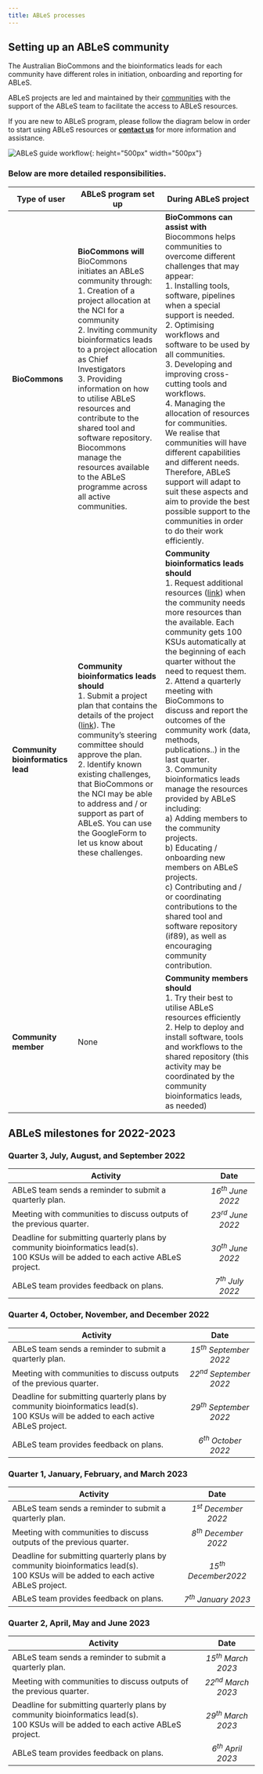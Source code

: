 ```yaml
---
title: ABLeS processes
---
```


## Setting up an ABLeS community

The Australian BioCommons and the bioinformatics leads for each community have different roles in initiation, onboarding and reporting for ABLeS. 

ABLeS projects are led and maintained by their [communities](communities.md) with the support of the ABLeS team to facilitate the access to ABLeS resources. 

If you are new to ABLeS program, please follow the diagram below in order to start using ABLeS resources or **[contact us](contact-us.md)** for more information and assistance. 

![ABLeS guide workflow](images/ables-workflow.png){: height="500px" width="500px"}

### Below are more detailed responsibilities. 

|                  **Type of user** | **ABLeS program set up**                                                                                                                                                                                                                                                                                                                                                                                                                                                                            | **During ABLeS project**                                                                                                                                                                                                                                                                                                                                                                                                                                                                                                                                                                                                                                                                                                                                                                                                                                                                                                        |
|----------------------------------|-----------------------------------------------------------------------------------------------------------------------------------------------------------------------------------------------------------------------------------------------------------------------------------------------------------------------------------------------------------------------------------------------------------------------------------------------------------------------------------------------------|---------------------------------------------------------------------------------------------------------------------------------------------------------------------------------------------------------------------------------------------------------------------------------------------------------------------------------------------------------------------------------------------------------------------------------------------------------------------------------------------------------------------------------------------------------------------------------------------------------------------------------------------------------------------------------------------------------------------------------------------------------------------------------------------------------------------------------------------------------------------------------------------------------------------------------|
|                    **BioCommons** | **BioCommons will**  <br/>BioCommons initiates an ABLeS community through: <br/>1. Creation of a project allocation at the NCI for a community <br/>2. Inviting community bioinformatics leads to a project allocation as Chief Investigators <br/>3. Providing information on how to utilise ABLeS resources and contribute to the shared tool and software repository.<br/>  Biocommons manage the resources available to the ABLeS programme across all active communities.                      | **BioCommons can assist with** <br/>Biocommons helps communities to overcome different challenges that may appear: <br/> 1. Installing tools, software, pipelines when a special support is needed. <br/>2. Optimising workflows and software to be used by all communities. <br/>3. Developing and improving cross-cutting tools and workflows. <br/>4. Managing the allocation of resources for communities. <br/>We realise that communities will have different capabilities and different needs. Therefore, ABLeS support will adapt to suit these aspects and aim to provide the best possible support to the communities in order to do their work efficiently.                                                                                                                                                                                                                                                          |
| **Community bioinformatics lead** | **Community bioinformatics leads should** <br/> 1. Submit a project plan that contains the details of the project ([link](https://docs.google.com/forms/d/e/1FAIpQLSeaJdpQXbvXYfjwXFRPAmtc0FjJEcCwplM7kCWye1DFMtgx9g/viewform?usp=sf_link)). The community’s steering committee should approve the plan. <br/>2. Identify known existing challenges, that BioCommons or the NCI may be able to address and / or support as part of ABLeS. You can use the GoogleForm to let us know about these challenges. | **Community bioinformatics leads should** <br/>1. Request additional resources ([link](https://docs.google.com/forms/d/e/1FAIpQLSeaJdpQXbvXYfjwXFRPAmtc0FjJEcCwplM7kCWye1DFMtgx9g/viewform?usp=sf_link)) when the community needs more resources than the available. Each community gets 100 KSUs automatically at the beginning of each quarter without the need to request them. <br/>2. Attend a quarterly meeting with BioCommons to discuss and report the outcomes of the community work (data, methods, publications..) in the last quarter.<br/>3. Community bioinformatics leads manage the resources provided by ABLeS including:<br/>a) Adding members to the community projects.<br/> b) Educating / onboarding new members on ABLeS projects.<br/>c) Contributing and / or coordinating contributions to the shared tool and software repository (if89), as well as encouraging community contribution. |
|              **Community member** | None                                                                                                                                                                                                                                                                                                                                                                                                                                                                                                | **Community members should** <br/>1. Try their best to utilise ABLeS resources efficiently <br/>2. Help to deploy and install software, tools and workflows to the shared repository (this activity may be coordinated by the community bioinformatics leads, as needed)                                                                                                                                                                                                                                                                                                                                                                                                                                                                                                                                                                                                                                                        |


## ABLeS milestones for 2022-2023

### Quarter 3, July, August, and September 2022

| **Activity**                                                                                                                            |           **Date**           |
|-----------------------------------------------------------------------------------------------------------------------------------------|:----------------------------:|
| ABLeS team sends a reminder to submit a quarterly plan.                                                                                 | *16<sup>th</sup> June 2022*  |
| Meeting with communities to discuss outputs of the previous quarter.                                                                    | *23<sup>rd</sup> June  2022* |
| Deadline for submitting quarterly plans by community bioinformatics lead(s).  <br/>100 KSUs will be added to each active ABLeS project. | *30<sup>th</sup> June  2022* |
| ABLeS team provides feedback on plans.                                                                                                  |  *7<sup>th</sup> July 2022*  |


### Quarter 4, October, November, and December 2022

| **Activity**                                                                                                                            |             **Date**              |
|-----------------------------------------------------------------------------------------------------------------------------------------|:---------------------------------:|
| ABLeS team sends a reminder to submit a quarterly plan.                                                                                 | *15<sup>th</sup> September 2022*  |
| Meeting with communities to discuss outputs of the previous quarter.                                                                    | *22<sup>nd</sup> September 2022* |
| Deadline for submitting quarterly plans by community bioinformatics lead(s).  <br/>100 KSUs will be added to each active ABLeS project. |       *29<sup>th</sup> September 2022*       |
| ABLeS team provides feedback on plans.                                                                                                  |        *6<sup>th</sup> October 2022*         |

### Quarter 1, January, February, and March 2023

| **Activity**                                                                                                                            |            **Date**            |
|-----------------------------------------------------------------------------------------------------------------------------------------|:------------------------------:|
| ABLeS team sends a reminder to submit a quarterly plan.                                                                                 | *1<sup>st</sup> December 2022* |
| Meeting with communities to discuss outputs of the previous quarter.                                                                    |      *8<sup>th</sup> December 2022*       |
| Deadline for submitting quarterly plans by community bioinformatics lead(s). <br/>100 KSUs will be added to each active ABLeS project. |      *15<sup>th</sup> December2022*       |
| ABLeS team provides feedback on plans.                                                                                                  |       *7<sup>th</sup> January 2023*       |

### Quarter 2, April, May and June 2023


| **Activity**                                                                                                                            |           **Date**           |
|-----------------------------------------------------------------------------------------------------------------------------------------|:----------------------------:|
| ABLeS team sends a reminder to submit a quarterly plan.                                                                                 | *15<sup>th</sup> March 2023* |
| Meeting with communities to discuss outputs of the previous quarter.                                                                    | *22<sup>nd</sup> March 2023* |
| Deadline for submitting quarterly plans by community bioinformatics lead(s).  <br/>100 KSUs will be added to each active ABLeS project. |       *29<sup>th</sup> March 2023*        |
| ABLeS team provides feedback on plans.                                                                                                  |       *6<sup>th</sup> April 2023*       |






